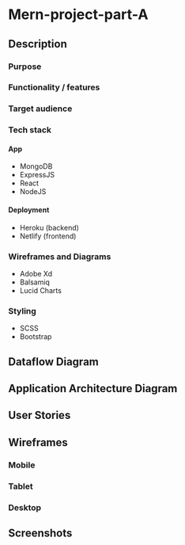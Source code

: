 # Mern-project-part-A

## Description

### Purpose

### Functionality / features

### Target audience

### Tech stack

#### App

- MongoDB
- ExpressJS
- React
- NodeJS
  
#### Deployment

- Heroku (backend) 
- Netlify (frontend) 
  
### Wireframes and Diagrams

- Adobe Xd
- Balsamiq
- Lucid Charts
  
### Styling

- SCSS
- Bootstrap


## Dataflow Diagram



## Application Architecture Diagram



## User Stories



## Wireframes

### Mobile

### Tablet

### Desktop



## Screenshots